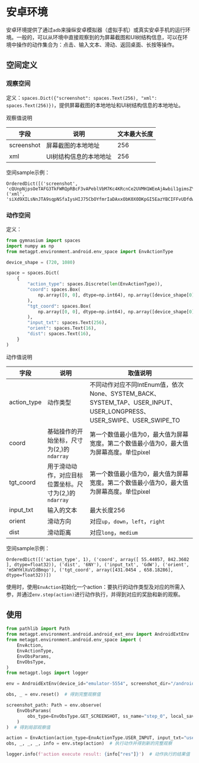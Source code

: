 # 安卓环境

安卓环境提供了通过`adb`来操纵安卓模拟器（虚拟手机）或真实安卓手机的运行环境。一般的，可以从环境中直接观察到的为屏幕截图和UI树结构信息，可以在环境中操作的动作集合为：点击、输入文本、滑动、返回桌面、长按等操作。

## 空间定义

### 观察空间

定义：`spaces.Dict({"screenshot": spaces.Text(256), "xml": spaces.Text(256)})`，提供屏幕截图的本地地址和UI树结构信息的本地地址。

观察值说明

| 字段       | 说明                   | 文本最大长度 |
| ---------- | ---------------------- | ------------ |
| screenshot | 屏幕截图的本地地址     | 256          |
| xml        | UI树结构信息的本地地址 | 256          |

空间sample示例：

```
OrderedDict([('screenshot', 'cQUnpNjpsOeTAFG3TkFWRQpRBcF3vAPeblVbM7Kc4KRcnCe2UVMH1WEeAjAwbil1gimsZYztZBzrfIiYQY820ZEjOgFB'), ('xml', 'siXd9XILsNnJTA9sqpNSfaIysHIJ75CbOYfmrIaDAxxObK0X0DKpGI5EazYBCIFFvUDfdw8ZkHVHhWCSS7AIsD2p7mgu7766pRt37gjhY8cxb')])
```

### 动作空间

定义：

```python
from gymnasium import spaces
import numpy as np
from metagpt.environment.android.env_space import EnvActionType

device_shape = (720, 1080)

space = spaces.Dict(
    {
        "action_type": spaces.Discrete(len(EnvActionType)),
        "coord": spaces.Box(
            np.array([0, 0], dtype=np.int64), np.array([device_shape[0], device_shape[1]], dtype=np.int64)
        ),
        "tgt_coord": spaces.Box(
            np.array([0, 0], dtype=np.int64), np.array([device_shape[0], device_shape[1]], dtype=np.int64)
        ),
        "input_txt": spaces.Text(256),
        "orient": spaces.Text(16),
        "dist": spaces.Text(16),
    }
)
```

动作值说明

| 字段        | 说明                                                  | 取值说明                                                                                                            |
| ----------- | ----------------------------------------------------- | ------------------------------------------------------------------------------------------------------------------- |
| action_type | 动作类型                                              | 不同动作对应不同IntEnum值，依次None、SYSTEM_BACK、SYSTEM_TAP、USER_INPUT、USER_LONGPRESS、USER_SWIPE、USER_SWIPE_TO |
| coord       | 基础操作的开始坐标，尺寸为(2,)的`ndarray`             | 第一个数值最小值为0，最大值为屏幕宽度。第二个数值最小值为0，最大值为屏幕高度。单位pixel                             |
| tgt_coord   | 用于滑动动作，对应目标位置坐标。尺寸为(2,)的`ndarray` | 第一个数值最小值为0，最大值为屏幕宽度。第二个数值最小值为0，最大值为屏幕高度。单位pixel                             |
| input_txt   | 输入的文本                                            | 最大长度256                                                                                                         |
| orient      | 滑动方向                                              | 对应`up`，`down`，`left`，`right`                                                                                   |
| dist        | 滑动距离                                              | 对应`long`，`medium`                                                                                                |

空间sample示例：

```
OrderedDict([('action_type', 1), ('coord', array([ 55.44057, 842.3602 ], dtype=float32)), ('dist', '6NY'), ('input_txt', 'GdW'), ('orient', 'mSWYHlXuVIdBmqo'), ('tgt_coord', array([431.0454 , 658.18286], dtype=float32))])
```

使用时，使用`EnvAction`初始化一个action：要执行的动作类型及对应的所需入参，并通过`env.step(action)`进行动作执行，并得到对应的奖励和新的观察。

## 使用

```python
from pathlib import Path
from metagpt.environment.android.android_ext_env import AndroidExtEnv
from metagpt.environment.android.env_space import (
    EnvAction,
    EnvActionType,
    EnvObsParams,
    EnvObsType,
)
from metagpt.logs import logger

env = AndroidExtEnv(device_id="emulator-5554", screenshot_dir="/android/path/to/store/screenshot", xml_dir="/android/path/to/store/xml")

obs, _ = env.reset()  # 得到完整观察值

screenshot_path: Path = env.observe(
    EnvObsParams(
        obs_type=EnvObsType.GET_SCREENSHOT, ss_name="step_0", local_save_dir="/local/path/to/store/screenshot"
    )
)  # 得到局部观察值

action = EnvAction(action_type=EnvActionType.USER_INPUT, input_txt="user_input")  # 初始化一组动作值，关于用户输入文本。
obs, _, _, _, info = env.step(action)  # 执行动作并得到新的完整观察

logger.info(f'action execute result: {info["res"]}')  # 动作执行的结果值
```
